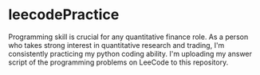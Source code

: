 # leecodePractice

Programming skill is crucial for any quantitative finance role. As a person who takes strong interest in quantitative research and trading, I'm consistently practicing my python coding ability. I'm uploading my answer script of the programming problems on LeeCode to this repository.
